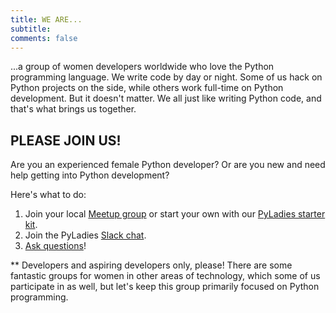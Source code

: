 ```yaml
---
title: WE ARE...
subtitle:
comments: false
---
```


...a group of women developers worldwide who love the Python programming language. We write code by day or night. Some of us hack on Python projects on the side, while others work full-time on Python development. But it doesn't matter. We all just like writing Python code, and that's what brings us together.

## PLEASE JOIN US!

Are you an experienced female Python developer? Or are you new and need help getting into Python development?

Here's what to do:

1. Join your local [Meetup group](https://pyladies.com/locations) or start your own with our [PyLadies starter kit](http://github.com/pyladies/pyladies-kit).
2. Join the PyLadies [Slack chat](https://slackin.pyladies.com/).
3. [Ask questions](https://github.com/pyladies/info/issues/new)!

** Developers and aspiring developers only, please! There are some fantastic groups for women in other areas of technology, which some of us participate in as well, but let's keep this group primarily focused on Python programming.
